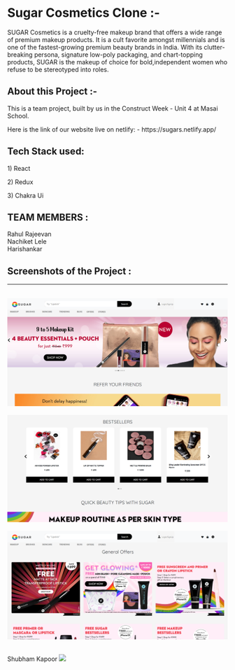 <h1>Sugar Cosmetics Clone :-</h1>
<p>SUGAR Cosmetics is a cruelty-free makeup brand that offers a wide range of premium makeup products. It is a cult favorite amongst millennials and is one of the fastest-growing premium beauty brands in India. With its clutter-breaking persona, signature low-poly packaging, and chart-topping products, SUGAR is the makeup of choice for bold,independent women who refuse to be stereotyped into roles.</p>

<h2>About this Project :-</h2>
<p>This is a team project, built by us in the Construct Week - Unit 4 at Masai School.</p>
<p>Here is the link of our website live on netlify: - https://sugars.netlify.app/</p>

<h2>Tech Stack used:</h2>
<p>1) React</p>
<p>2) Redux</p>
<p>3) Chakra Ui</p>
<h2>TEAM MEMBERS :</h2>
Rahul Rajeevan
<br>
Nachiket Lele
<br>
Harishankar
<br>
<h2>Screenshots of the Project :</h2>
<hr>
<br>
<img src="./sugar.png"/>
<br>
<br>
<img src="./sugar1.png"/>
<br>
<br>
<img src="./sugar2.png"/>
<br>
<br>

Shubham Kapoor
<img src="https://raw.githubusercontent.com/Trilokia/Trilokia/379277808c61ef204768a61bbc5d25bc7798ccf1/bottom_header.svg" />
